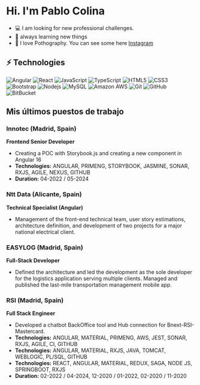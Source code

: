 # Hi. I'm Pablo Colina


- 💻 I am looking for new professional challenges.  
- 🌱 always learning new things
- 🔭 I love Pothography. You can see some here [Instagram](https://instagram.com/pabloangelcolina)

## ⚡ Technologies
![Angular](https://img.shields.io/badge/-Angular-black?logo=angular&style=flat&logoColor=red)
![React](https://img.shields.io/badge/-React-black?style=flate&logo=react)
![JavaScript](https://img.shields.io/badge/-JavaScript-black?style=flat&logo=javascript)
![TypeScript](https://img.shields.io/badge/-Typescript-black?style=flate&logo=typescript)
![HTML5](https://img.shields.io/badge/-HTML5-E34F26?style=flat-square&logo=html5&logoColor=white)
![CSS3](https://img.shields.io/badge/-CSS3-1572B6?style=flat&logo=css3)
![Bootstrap](https://img.shields.io/badge/-Bootstrap-563D7C?style=flat&logo=bootstrap)
![Nodejs](https://img.shields.io/badge/-Nodejs-black?style=flat&logo=Node.js)
![MySQL](https://img.shields.io/badge/-MySQL-black?style=flat&logo=mysql)
![Amazon AWS](https://img.shields.io/badge/Amazon%20AWS-232F3E?style=flat&logo=amazon-aws)
![Git](https://img.shields.io/badge/-Git-black?style=flat&logo=git)
![GitHub](https://img.shields.io/badge/-GitHub-181717?style=flat&logo=github)
![BitBucket](https://img.shields.io/badge/-BitBucket-darkblue?style=flate&logo=bitbucket)


## Mis últimos puestos de trabajo

### Innotec (Madrid, Spain)
**Frontend Senior Developer**
- Creating a POC with Storybook.js and creating a new component in Angular 16
- **Technologies:** ANGULAR, PRIMENG, STORYBOOK, JASMINE, SONAR, RXJS, AGILE, NEXUS, GITHUB
- **Duration:** 04-2022 / 05-2024
  
### Ntt Data (Alicante, Spain)
**Technical Specialist (Angular)**
- Management of the front-end technical team, user story estimations, architecture definition, and development of two projects for a major national electrical client.

### EASYLOG (Madrid, Spain)
**Full-Stack Developer**
- Defined the architecture and led the development as the sole developer for the logistics application serving multiple clients. Managed and published the last-mile transportation management mobile app.

### RSI (Madrid, Spain)
**Full Stack Engineer**
- Developed a chatbot BackOffice tool and Hub connection for Bnext-RSI-Mastercard.
- **Technologies:** ANGULAR, MATERIAL, PRIMENG, AWS, JEST, SONAR, RXJS, AGILE, CI, GITHUB
- **Technologies:** ANGULAR, MATERIAL, RXJS, JAVA, TOMCAT, WEBLOGIC, PL/SQL, GITHUB
- **Technologies:** REACT, ANGULAR, MATERIAL, REDUX, SAGA, NODE JS, SPRINGBOOT, RXJS
- **Duration:** 02-2022 / 04-2024, 12-2020 / 01-2022, 02-2020 / 11-2020

